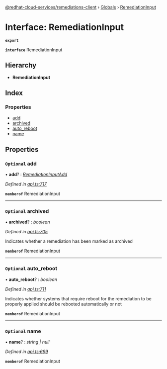 [@redhat-cloud-services/remediations-client](../README.md) › [Globals](../globals.md) › [RemediationInput](remediationinput.md)

# Interface: RemediationInput

**`export`** 

**`interface`** RemediationInput

## Hierarchy

* **RemediationInput**

## Index

### Properties

* [add](remediationinput.md#optional-add)
* [archived](remediationinput.md#optional-archived)
* [auto_reboot](remediationinput.md#optional-auto_reboot)
* [name](remediationinput.md#optional-name)

## Properties

### `Optional` add

• **add**? : *[RemediationInputAdd](remediationinputadd.md)*

*Defined in [api.ts:717](https://github.com/leSamo/javascript-clients/blob/master/packages/remediations/api.ts#L717)*

**`memberof`** RemediationInput

___

### `Optional` archived

• **archived**? : *boolean*

*Defined in [api.ts:705](https://github.com/leSamo/javascript-clients/blob/master/packages/remediations/api.ts#L705)*

Indicates whether a remediation has been marked as archived

**`memberof`** RemediationInput

___

### `Optional` auto_reboot

• **auto_reboot**? : *boolean*

*Defined in [api.ts:711](https://github.com/leSamo/javascript-clients/blob/master/packages/remediations/api.ts#L711)*

Indicates whether systems that require reboot for the remediation to be properly applied should be rebooted automatically or not

**`memberof`** RemediationInput

___

### `Optional` name

• **name**? : *string | null*

*Defined in [api.ts:699](https://github.com/leSamo/javascript-clients/blob/master/packages/remediations/api.ts#L699)*

**`memberof`** RemediationInput
